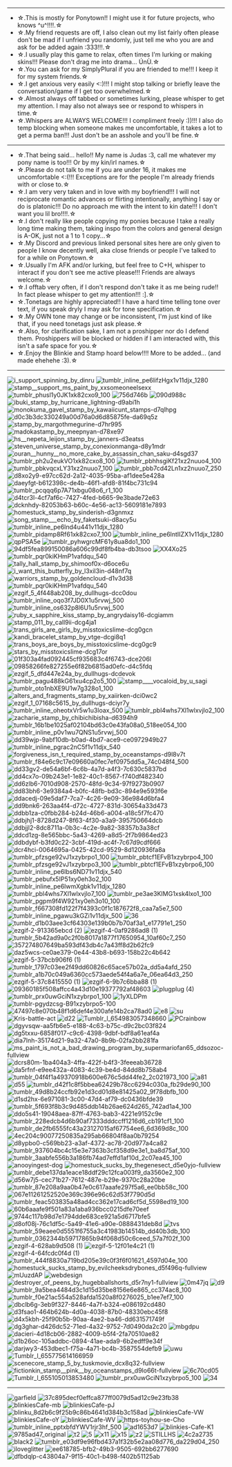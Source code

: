 - --------------------------------------------------------------------------------------------------

- ☆.This is mostly for Ponytown!! I might use it for future projects, who knows ^u^!!!!.☆
- ☆.My friend requests are off, I also clean out my list fairly often please don't be mad if I unfriend you randomly,
  just tell me who you are and ask for be added again :333!!!.☆
- ☆.I usually play this game to relax, often times I'm lurking or making skins!!! Please don't drag me into drama... ÚnÙ.☆
- ☆.You can ask for my SimplyPlural if you are friended to me!!! I keep it for my system friends.☆
- ☆.I get anxious very easily <:)!!! I might stop talking or briefly leave the conversation/game if I get too overwhelmed.☆
- ☆.Almost always off tabbed or sometimes lurking, please whisper to get my attention.
  I may also not always see or respond to whispers in time.☆
- ☆.Whispers are ALWAYS WELCOME!!! I compliment freely :))!!! I also do temp blocking when someone makes me uncomfortable,
  it takes a lot to get a perma ban!!! Just don't be an asshole and you'll be fine.☆

- --------------------------------------------------------------------------------------------------

- ☆.That being said... hello!! My name is Judas :3, call me whatever my pony name is too!!! Or by my kin/irl names.☆
- ☆.Please do not talk to me if you are under 16, it makes me uncomfortable <:(!!!
  Exceptions are for the people I'm already friends with or close to.☆
- ☆.I am very very taken and in love with my boyfriend!!! I will not reciprocate romantic advances or flirting intentionally,
  anything I say or do is platonic!!! Do no approach me with the intent to kin date!!! I don't want you lil bro!!!!.☆
- ☆.I don't really like people copying my ponies because I take a really long time making them,
  taking inspo from the colors and general design is A-OK, just not a 1 to 1 copy...☆
- ☆.My Discord and previous linked personal sites here are only given to people I know decently well,
  aka close friends or people I've talked to for a while on Ponytown.☆
- ☆.Usually I'm AFK and/or lurking, but feel free to C+H, whisper to interact if you don't see me active please!!!
  Friends are always welcome.☆
- ☆.I offtab very often, if I don't respond don't take it as me being rude!! In fact please whisper to get my attention!!! :].☆
- ☆.Tonetags are highly appreciated!! I have a hard time telling tone over text,
  if you speak dryly I may ask for tone specification.☆
- ☆.My OWN tone may change or be inconsistent, I'm just kind of like that, if you need tonetags just ask please.☆
- ☆.Also, for clarification sake, I am not a proshipper nor do I defend them.
  Proshippers will be blocked or hidden if I am interacted with, this isn't a safe space for you.☆
- ☆.Enjoy the Blinkie and Stamp hoard below!!!! More to be added... (and made ehehehe :3).☆

- --------------------------------------------------------------------------------------------------

![i_support_spinning_by_dinru](https://github.com/user-attachments/assets/da3cdb32-910e-4545-8d93-f57b82a7fcbd) ![tumblr_inline_pe6lifzHgx1v11djx_1280](https://github.com/user-attachments/assets/cbc98bde-776b-4083-91ad-924dbca6f5ee) ![stamp__support_ms_paint_by_xxsomeoneelsexx](https://github.com/user-attachments/assets/88e9a94f-5b82-46a8-b1b9-b7b9321a6142) ![tumblr_phusl1y0JK1xk82cxo9_100](https://github.com/user-attachments/assets/c1bb3750-94f7-4e6b-a69c-fbdfa0db7a43) ![756d746b](https://github.com/user-attachments/assets/d5dd5a5f-ee8f-4302-82aa-becc5510a658) ![090d988c](https://github.com/user-attachments/assets/5c19af9a-e5ad-4efb-bdba-a71f268fb81c) ![ibuki_stamp_by_hurricane_lightning-d9abi1h](https://github.com/user-attachments/assets/9f2efd6a-67bd-4246-ae64-60ea2c1fa519) ![monokuma_gavel_stamp_by_kawaiicunt_stamps-d7qlhpg](https://github.com/user-attachments/assets/59c12293-2f29-47d0-8fb8-5ca6f38d29d1) ![d0c3b3dc330249a00d76a0d6d85875fe-da69q5z](https://github.com/user-attachments/assets/005fb0ae-f1ff-4f5b-81b5-2fbf382be238) ![stamp_by_margothmegurine-d7hr995](https://github.com/user-attachments/assets/c32b2510-2a6f-455d-8a1e-5d6ea116b883) ![madokastamp_by_meepnyan-d78xe97](https://github.com/user-attachments/assets/dc8026e4-b12e-4736-a2c7-afa095b4587e) ![hs__nepeta_leijon_stamp_by_janners-d3eatss](https://github.com/user-attachments/assets/753bc98c-65e4-40ef-8558-101e7cd737cb) ![steven_universe_stamp_by_conexionmanga-d8y1mdr](https://github.com/user-attachments/assets/8ca7d095-080d-48d9-82fa-978c459ebcbd) ![ouran__hunny__no_more_cake_by_assassin_chan_saku-d4sgd37](https://github.com/user-attachments/assets/4f8f07d7-2631-4db7-b43c-c512f2eb4d2e) ![tumblr_ph2u2eukVO1xk82cxo8_100](https://github.com/user-attachments/assets/24529764-b18b-4c0b-b5a3-89e038fcf857) ![tumblr_pbhhsgiKf21xz2nuuo4_100](https://github.com/user-attachments/assets/470e6258-fdea-4faf-8544-652dc9f86bb3) ![tumblr_pbkvqcxLY31xz2nuuo7_100](https://github.com/user-attachments/assets/fa2fe3a5-bea2-4650-9f98-6fc46787985e) ![tumblr_pbb7cd42Ln1xz2nuuo7_250](https://github.com/user-attachments/assets/9ac3585a-7824-46ad-988f-7d075f9dc404) ![d8xo2y9-e97cc62d-2a12-4035-95ba-af1dee5e428a](https://github.com/user-attachments/assets/9f103a65-82d1-4e08-a7d1-8f708d8018e4) ![daeyfgt-b612398c-de4b-46f1-afd8-81f4bc731c94](https://github.com/user-attachments/assets/831ab0a7-89a0-4077-a4a1-ea10d0eb7522) ![tumblr_pcqqq6p7A71xbgu08o6_r1_100](https://github.com/user-attachments/assets/b16b7e99-d61b-49a5-a818-9ab2d9301b4d) ![d4tcr3l-4cf7af6c-7427-4fed-b665-9e3bade72e63](https://github.com/user-attachments/assets/b23c05d9-cc48-4334-9ddc-ef127eb51017) ![dcknhdy-82053b63-b60c-4e56-ac13-5609181e7893](https://github.com/user-attachments/assets/63fd0d9f-60da-47f5-8ccb-128aa7e414fa) ![homestuck_stamp_by_sinderish-d3gnmxz](https://github.com/user-attachments/assets/ba0057e2-7237-4f8e-9f37-4cc544a54f78) ![song_stamp___echo_by_faketsuki-d8acy5u](https://github.com/user-attachments/assets/217096d4-31fc-4642-b7aa-9044398d02f5) ![tumblr_inline_pe6lnd4u441v11djx_1280](https://github.com/user-attachments/assets/cb82273d-546d-43ec-9a02-2c21e2b5e386) ![tumblr_pidamp8Rf61xk82cxo7_100](https://github.com/user-attachments/assets/b176d377-975b-400f-a230-567e974b3b62) ![tumblr_inline_pe6lntIIZX1v11djx_1280](https://github.com/user-attachments/assets/d1039987-2b9a-4d13-b5e3-2c9608d3bc9f) ![qpPSA5e](https://github.com/user-attachments/assets/e3120b16-3bbb-4977-a99f-7fea00c7a909) ![tumblr_pyhwgrcMF61y8ua8do1_100](https://github.com/user-attachments/assets/59911cd7-25a0-4961-a98c-ee3b32d2039f) ![94df5fea899150086a606c99df8fb4ba-db3tsoo](https://github.com/user-attachments/assets/409f8c71-cbc1-4165-b9df-e2b4de995634) ![XX4Xo25](https://github.com/user-attachments/assets/3b351161-cc8d-4c79-bb4a-87ff06d4b065) ![tumblr_pqr0kiKHmP1vafdqu_540](https://github.com/user-attachments/assets/8d603626-a038-46ea-adb0-208582ec9be0) ![tally_hall_stamp_by_shimoof0x-d6oce6u](https://github.com/user-attachments/assets/24a8b037-053b-4256-ba14-b9f05437e1f9) ![i_want_this_butterfly_by_l3xil3in-d48nf7q](https://github.com/user-attachments/assets/c3258ca0-1f61-452b-a678-af2df09baa27) ![warriors_stamp_by_goldencloud-d1v3d38](https://github.com/user-attachments/assets/7d4ba974-d6f7-465f-b2bd-059413cf3329) ![tumblr_pqr0kiKHmP1vafdqu_540](https://github.com/user-attachments/assets/a002e782-9178-4931-9cde-6abc57576716) ![ezgif_5_4f448ab208_by_dullhugs-dcc0dou](https://github.com/user-attachments/assets/791b5500-6498-4f3c-8e9d-21ebef16657f) ![tumblr_inline_oqo3f7JD0X1u5rvwj_500](https://github.com/user-attachments/assets/e2ccc42a-8dd0-4a6b-9add-7b15f920d127) ![tumblr_inline_os632p8l6U1u5rvwj_500](https://github.com/user-attachments/assets/4f1c2d79-19ac-43c5-9a26-63d3c9cb2d62) ![ruby_x_sapphire_kiss_stamp_by_angrydaisy16-dcgiamm](https://github.com/user-attachments/assets/a5023f1a-f06f-46c7-909b-29bbccf66aee) ![stamp_011_by_call9ii-dcg4ja1](https://github.com/user-attachments/assets/0c5d1970-445c-40b8-9ada-7dbea4d3f43a) ![trans_girls_are_girls_by_misstoxicslime-dcg0gcn](https://github.com/user-attachments/assets/5a19f7d9-8fad-496b-ab7c-898407e93f70) ![kandi_bracelet_stamp_by_vtge-dcgi8q1](https://github.com/user-attachments/assets/8cf0d29f-8d48-4cc1-ad2b-aabe54cc93bf) ![trans_boys_are_boys_by_misstoxicslime-dcg0gc9](https://github.com/user-attachments/assets/3d2cf99f-a603-48e1-8f19-45dfedcad57c) ![stars_by_misstoxicslime-dcg17or](https://github.com/user-attachments/assets/c72bbd8b-19ae-4cdc-88d7-dc77fb1e77f9) ![01f303a4fad092445cf935683c4f6743-dce206l](https://github.com/user-attachments/assets/4c92bec6-5a72-406b-80c4-1e0c1774ff72) ![09858266fe827255e6f82b6815ad0efc-d4c5fdq](https://github.com/user-attachments/assets/66b1569b-8b15-4d1a-9bcb-310f6a4864ec) ![ezgif_5_dfd447e24a_by_dullhugs-dcdevok](https://github.com/user-attachments/assets/96d293ca-91c0-4a42-95ed-dbc8290221ec) ![tumblr_pagu488kG61xu4cp2o5_100](https://github.com/user-attachments/assets/190400e4-0782-4b61-98f5-31391b1377af) ![stamp____vocaloid_by_u_sagi](https://github.com/user-attachments/assets/25d55458-9315-4329-9d71-4f4b0ea27c36) ![tumblr_oto1nbXE9U1w7g328o1_100](https://github.com/user-attachments/assets/457d75de-a9ea-4c6f-8f5d-52d5ed756c12) ![alters_and_fragments_stamp_by_xaiirken-dci0wc2](https://github.com/user-attachments/assets/02301fd2-2c59-4409-8511-53c0d0086ef1) ![ezgif_1_07168c5615_by_dullhugs-dciyr7y](https://github.com/user-attachments/assets/983d49f2-527a-4664-89ef-b5bb56a89792) ![tumblr_inline_oheotxVr5w1u3loax_500](https://github.com/user-attachments/assets/b1721987-6a22-4bf9-a634-d9cd4642223c) ![tumblr_pbl4whs7Xl1wlxvjlo2_100](https://github.com/user-attachments/assets/9c5d0427-9606-447e-9293-ec834926bf2c) ![zacharie_stamp_by_chibichibisha-d6394h9](https://github.com/user-attachments/assets/fce9a368-5a04-42ff-80d5-65c367d476b4) ![tumblr_16b1be1025af02104bd63c0e43fa08a0_518ee054_100](https://github.com/user-attachments/assets/75a05a41-9415-43a8-9a70-5d9b6636d9e0) ![tumblr_inline_p0v1wu7QNS1u5rvwj_500](https://github.com/user-attachments/assets/67804425-ae9d-49be-8b12-1c39fe951aa4) ![dd39wjp-9abf10db-b0ad-4bd7-ace9-ce0972949b27](https://github.com/user-attachments/assets/e4c7cdaa-ea8e-4e4e-b414-a25c23eea2e3) ![tumblr_inline_pgrac2nC5f1v11djx_540](https://github.com/user-attachments/assets/fb9f741e-7305-44da-b90a-d307fe718181) ![forgiveness_isn_t_required_stamp_by_oceanstamps-d9l8v7t](https://github.com/user-attachments/assets/74094e0f-f8b8-44b4-9fbb-0c90d0746716) ![tumblr_f84e6c9c17e09660a0fec7ef0975dd5a_74c048f4_500](https://github.com/user-attachments/assets/6e7da83e-0106-45d1-9887-fe2633bc86b0) ![dd33gv2-de54a6bf-6c6b-4a7d-a4f3-7c630c5837bd](https://github.com/user-attachments/assets/0d2d4fd7-33a4-4a0b-98ad-8c8fd6f3d664) ![dd4cx7o-09b243e1-1e82-40c1-8567-f740df482340](https://github.com/user-attachments/assets/e0840ac2-c0df-4f17-8c4f-fdd9964bbec3) ![dd6zlb6-7010d908-2570-48fd-9c34-97f9273b0907](https://github.com/user-attachments/assets/304177bf-f2ea-49b8-8d24-92cb65754810) ![dd83bh6-3e9384a4-b0fc-48fb-bd3c-894e9e593f6e](https://github.com/user-attachments/assets/510c2415-b21e-45ac-9bb3-3c1c681842f4) ![ddacedj-09e5daf7-7ca7-4c26-9e09-36e984d6bfa4](https://github.com/user-attachments/assets/09193805-a38f-47c7-b722-7221aed8b606) ![dd9bnk6-263aa4f4-d72c-4727-831d-30654a33d473](https://github.com/user-attachments/assets/f872a6d6-ac97-4035-9836-52708ffdde3e) ![ddbb1za-c0fbb284-b24d-46b6-a004-a18c5f7fc470](https://github.com/user-attachments/assets/11d092d3-e41f-4a9d-848c-d55418476c7e) ![ddbjhj1-8728d247-8f63-4f30-a3a9-395750664dcb](https://github.com/user-attachments/assets/1ce41924-d994-492c-bc6f-47d380441207) ![ddbjjl2-8dc8711a-0b3c-4c2e-9a82-38357b3a38cf](https://github.com/user-attachments/assets/388dd91c-782a-4542-91c9-afe5f2f52033) ![ddcd1zg-8e565bbc-5a43-4269-a8d5-2f7b9864ed23](https://github.com/user-attachments/assets/f0b2b644-a8e0-426c-b3d8-8fd33e0ca756) ![ddbdybf-b3fd0c22-3cbf-419d-ac4f-7c67d9cdf666](https://github.com/user-attachments/assets/b5edbcad-4d9a-4eb1-bbe3-01d33991feb8) ![dcr4hci-0064695a-0425-42cd-9529-8d120936fa8a](https://github.com/user-attachments/assets/eca80b8d-84e3-44e6-bf91-66943fca9033) ![tumblr_pfzsge92vJ1xzybrpo1_100](https://github.com/user-attachments/assets/6e7db5b3-0215-4c19-8739-f507886ae73b) ![tumblr_pbtcf1EFvB1xzybrpo4_100](https://github.com/user-attachments/assets/ff533e97-906d-469e-978a-8beaf9643961) ![tumblr_pfzsge92vJ1xzybrpo3_100](https://github.com/user-attachments/assets/7d88c8d3-6d2b-4d15-97ef-5fb819d7ed0e) ![tumblr_pbtcf1EFvB1xzybrpo6_100](https://github.com/user-attachments/assets/584fac7d-9312-42d1-9185-16346c81433e) ![tumblr_inline_pe6lbs6ND71v11djx_540](https://github.com/user-attachments/assets/c2f20eaf-0235-42a3-a5cb-7ee44d35a4fe) ![tumblr_pebufx5IP51xy0eh3o2_100](https://github.com/user-attachments/assets/60c836cc-9d7f-416c-8e8d-062ac5516d0c) ![tumblr_inline_pe6lwmXgbk1v11djx_1280](https://github.com/user-attachments/assets/a3c15899-164e-4fa2-a02e-1954efd7aaec) ![tumblr_pbl4whs7Xl1wlxvjlo7_100](https://github.com/user-attachments/assets/d38fc7e7-c229-4758-bc36-cf843cb47478) ![tumblr_pe3ae3KIMG1xsk4lxo1_100](https://github.com/user-attachments/assets/6d73759b-5adb-47e5-8eb6-4e0648713e84) ![tumblr_pgpm9f4W921xy0eh3o10_100](https://github.com/user-attachments/assets/f4086a37-d6b9-4cf4-89df-6d9a6452f77b) ![tumblr_f667308fd122f7f4393c0f1c187672f8_caa7a5e7_500](https://github.com/user-attachments/assets/7d08a3be-78f5-438d-82e6-562f14549071) ![tumblr_inline_pgawu3kGZi1v11djx_500](https://github.com/user-attachments/assets/3644d5d9-8153-484a-9fa9-affc6e9d0cf8) ![36](https://github.com/user-attachments/assets/e79ee539-94f6-4546-8d98-c9f5923b07b7) ![tumblr_d1b03aee3cf64303e139b0b7b70af3a1_e17791e1_250](https://github.com/user-attachments/assets/a8a141c8-3984-412a-b97d-cebb87f95833) ![ezgif-2-913365ebcd (2)](https://github.com/user-attachments/assets/e7ff5404-ad09-4b48-9e96-92c81b4360b8) ![ezgif-4-0af9286ad8 (1)](https://github.com/user-attachments/assets/addcb8f2-b49c-45ad-8832-7a32d627f6a3) ![tumblr_5b42ad9a0c2f0b8017a1877f17650954_10af60c7_250](https://github.com/user-attachments/assets/d41acdf4-1d58-483c-bf6c-43ea253385bf) ![357274807649ba593df43db4c7a43ff8d2b62fc9](https://github.com/user-attachments/assets/ac90f4ff-2b4e-4474-97c0-6b4c878009b8) ![daz5wcs-ce0ae379-0e44-43b8-b693-158b22c4b642](https://github.com/user-attachments/assets/3778d153-a07c-4249-b382-6714bfd89028) ![ezgif-5-37bcb906f6 (1)](https://github.com/user-attachments/assets/7da60c5e-1996-452e-998d-593cbc172577) ![tumblr_1797c03ee2f49dd60826c65ace57b02a_dd5a4afd_250](https://github.com/user-attachments/assets/4b032bdf-a8b6-44a2-b325-c9e987d7b7a6) ![tumblr_a1b70c049a6360cc573aede54f4a6a7e_06ea64d3_250](https://github.com/user-attachments/assets/97a93285-92b6-4be5-b224-3a7d2f5057d8) ![ezgif-5-37c8415550 (1)](https://github.com/user-attachments/assets/de0a5755-dc0c-4fb1-9da1-3b0e09cd5da8) ![ezgif-6-9b7c6bba88 (1)](https://github.com/user-attachments/assets/fc58611c-6e3b-4d55-9ac1-d394d0ce8e06) ![09360185f508affcc4a43d10e19377792af48603](https://github.com/user-attachments/assets/134630d6-29fe-4519-9e6b-d27850e421ad) ![plugplug (4)](https://github.com/user-attachments/assets/1867d7b1-9fcc-4467-b422-640333481fa8) ![tumblr_prx0uwGciN1xzybrpo1_100](https://github.com/user-attachments/assets/b787488c-1bac-48bf-ad57-dd5473716e42) ![1yXLDPm](https://github.com/user-attachments/assets/7908b9ad-e9ed-4df5-b125-f50ca14a0e8b) ![tumblr-pgydzcsg-B91xzybrpo5-100](https://github.com/user-attachments/assets/b315609c-a06a-4d05-81b3-ed86a7fa2cfb) ![47497c8e070b48f1d6def4e300afe14b2ca78ad0](https://github.com/user-attachments/assets/2fe84a3d-2b8d-4f19-abac-77c045ce846d) ![e8](https://github.com/user-attachments/assets/17ff8143-a419-4c0f-9c0b-ca56f69ff4f6) ![su](https://github.com/user-attachments/assets/965e631c-7e00-45e5-8e70-867c49859c0d) ![Kris-battle-act](https://github.com/user-attachments/assets/1531967c-9679-451e-b590-6a9299a5a2d1) ![d22](https://github.com/user-attachments/assets/b8e7b3dc-5841-4338-a643-8d938bef2c54) ![Tumblr_l_654983057348660](https://github.com/user-attachments/assets/39e3e209-ed01-4718-bc08-2d702ce0b2bd) ![PCrainbow](https://github.com/user-attachments/assets/09d5b1f0-6463-4ce5-b877-1ecf20c5fc16) ![dgyvsqw-aa5fb6e5-e188-4c63-b75c-d9c2bc03f824](https://github.com/user-attachments/assets/30bf7541-4fe1-4c20-b525-e3753526ece8) ![dg5txxu-6858f017-c9c6-4398-9dbf-bdf8a61eaf4a](https://github.com/user-attachments/assets/0f6b972e-3986-42ce-a021-a0481be4ac7c) ![dia7lnh-35174d21-9a32-47a0-8b9b-02fa2bb281fa](https://github.com/user-attachments/assets/6aa8ffcf-46d1-426f-999f-f282e9f27ddc) ![ms_paint_is_not_a_bad_drawing_program_by_supermariofan65_ddsozoc-fullview](https://github.com/user-attachments/assets/37cf4505-6ff8-4fca-a062-e416fce08c7c) ![dcrs80m-1ba404a3-4ffa-422f-b4f3-3feeeab36728](https://github.com/user-attachments/assets/1e7160a7-9534-47f9-ad33-e3d10edb2449) ![da5rfnf-e9ee432a-4083-4c39-be4d-84dd8b758ab4](https://github.com/user-attachments/assets/68f4f6ca-2770-498f-87c1-07fa5062a757) ![tumblr_04f4f1a49370918b600e676c5dd44fe2_2c021973_100](https://github.com/user-attachments/assets/6968a0e5-4106-4252-af2e-b392537dc412) ![a81](https://github.com/user-attachments/assets/eef3e1a8-09fe-4e0e-a6f8-f0e745041c72) ![d55](https://github.com/user-attachments/assets/2de9e8d6-e26c-4ad2-9aff-1dfab9e6a039) ![tumblr_d42f1c8f5bbea62429b78cc6294c030a_fb29de90_100](https://github.com/user-attachments/assets/96727dd6-46f4-4fba-8568-20a3952a1b8b) ![tumblr_49d8b24ccfb92e1d3cd01d8e81425a02_9f78dbfb_100](https://github.com/user-attachments/assets/d4bbc041-a743-406e-a71a-e438552d3bca) ![d1sd2hx-6e971081-3c00-47d4-af79-dc0436bfde39](https://github.com/user-attachments/assets/afef4048-4525-4237-9f34-b291d5dbc956) ![tumblr_5f693f8b3c9d485ddb14b26ae624d265_742ad1a4_100](https://github.com/user-attachments/assets/f5c0de4e-cfe3-4896-a330-87373a109d04) ![ddo5s41-19048aea-87ff-4763-bab3-4221e9152c9e](https://github.com/user-attachments/assets/6b9d56f9-7850-4813-992e-4f289be400d5) ![tumblr_228edcb4d6b90af7333dddccff1216d6_cb191cf1_100](https://github.com/user-attachments/assets/63fa38c6-8743-4bb3-b5a8-315557c525d9) ![tumblr_de2fb6555fc43a23127015af67754ee6_6d369d8c_100](https://github.com/user-attachments/assets/38aea63c-d4b5-42da-b3d5-55d6af60af49) ![4ec204c90077250835a295ab66804f8aa0b79254](https://github.com/user-attachments/assets/9446056f-38b2-477d-a319-fcd2d35e4177) ![d8ypbo0-c569bb23-a3af-4372-ac78-20d977a4ca82](https://github.com/user-attachments/assets/a6938e5a-cdc3-4879-a481-1ff54d2a6e80) ![tumblr_937604bc4c15e3e7363b3cf358d9e3e1_ba8d75af_100](https://github.com/user-attachments/assets/0f388fb2-59fa-4d93-b432-005b208bfa6e) ![tumblr_3aabfe556b3a186fb74ad7effd1af10d_2c07ea45_100](https://github.com/user-attachments/assets/97fba987-9e23-4d85-bb31-c1774a43e128) ![anooyingest-dog](https://github.com/user-attachments/assets/fb8af552-641f-4281-bd92-3a702c08a201) ![homestuck_sucks_by_thegenesect_d5e0yjo-fullview](https://github.com/user-attachments/assets/8a5461e9-6277-4f61-ba77-1db549b2d727) ![tumblr_debe137da1eace18ddf29c12fca003f9_da3560e2_100](https://github.com/user-attachments/assets/7374f158-458c-468d-9b94-08eb81c37e27) ![d56w7j5-cec71b27-7612-487e-b29e-9370c28a20be](https://github.com/user-attachments/assets/9e824b85-96b8-4064-b141-b918eca56af7) ![tumblr_87e208a9aa0b47e0c617aaafe297f5a6_ee0bb58c_100](https://github.com/user-attachments/assets/ee7f3626-4f37-4bcc-92dc-d09c91325b3f) ![067e11261252520e369c396e96c62d53f7790d5d](https://github.com/user-attachments/assets/c6bbeb98-6d98-4ab3-9f2b-69a82471cf14) ![tumblr_feac503835a48ad4cc362e17cad6cf5d_5598ed19_100](https://github.com/user-attachments/assets/8e11803a-60fd-418e-a898-e672598eb9b7) ![60b6aaafe9f501a83a1aba936bcc0215dfe70eef](https://github.com/user-attachments/assets/d9c60a2e-cdbb-4c0b-b2d5-ef4824364d71) ![9744c117b98d7e1794dde683ce921a5d6717bfe5](https://github.com/user-attachments/assets/c8773fd3-35de-410a-979d-e0d8a2c44133) ![d8of08j-76c1df5c-5a49-41e6-a90e-0888431deb8d](https://github.com/user-attachments/assets/1b58b3f8-0724-49c6-b617-12805eef541b) ![tvs](https://github.com/user-attachments/assets/187759cb-e389-4f32-806c-ddce4ff81278) ![tumblr_59eaee0d5551f6755a3c41983b14514b_dd40b3db_100](https://github.com/user-attachments/assets/c51e6609-cad7-423a-b4df-f274e7969951) ![tumblr_0362344b59717865b94f068d50c6ceed_57a7f02f_100](https://github.com/user-attachments/assets/43179a73-7011-43bc-9997-1fb138cf11fd) ![ezgif-4-628ab9d508 (1)](https://github.com/user-attachments/assets/70e72410-be9c-4001-9018-f5af5f996211) ![ezgif-5-12f01e4c21 (1)](https://github.com/user-attachments/assets/5bae96fd-6d79-4c5a-a010-b9a7d99a062b) ![ezgif-4-64fcdc0f4d (1)](https://github.com/user-attachments/assets/c01f5ed1-9e99-470d-b820-c8e2889770e8) ![tumblr_444f8830a719bd205e39c0f3f6f01621_4597d04e_100](https://github.com/user-attachments/assets/cf93565f-fdaf-4f82-bcc8-468edf7ccd41) ![homestuck_sucks_stamp_by_evilcheeksdrybones_d5f496q-fullview](https://github.com/user-attachments/assets/9062a03f-a330-4a8f-b5ff-f700c6f17d2c) ![mUuzdAP](https://github.com/user-attachments/assets/dec28e2f-7f84-4723-ba98-c50cefd3d6f4) ![webdesign](https://github.com/user-attachments/assets/000406da-1d92-4cd4-aeab-a5aee28a6bec) ![destroyer_of_peens_by_hugebballshorts_d5r7ny1-fullview](https://github.com/user-attachments/assets/11d19327-aa0d-497b-b18f-848899400b84) ![0m47jq](https://github.com/user-attachments/assets/2d294df9-82ca-45f1-a1fb-23d850f0ac81) ![d9](https://github.com/user-attachments/assets/0d355472-be7a-44e9-b919-c27619bfe220) ![tumblr_9a5bea4484d3c1d15d35be8156e6e865_cc374ac8_100](https://github.com/user-attachments/assets/c1ebd33f-7b5e-4563-a3d8-8a0e3112661c) ![tumblr_f0e21ac554a528afda1520a8f0276025_b1ee7ef7_100](https://github.com/user-attachments/assets/c667f91d-4024-4337-a957-cd315ee149a6) ![dbclb6g-3eb9f327-8446-4a7f-b324-e086192cd480](https://github.com/user-attachments/assets/996cf024-2582-4ed6-952d-768b569622e5) ![d3fsao1-464b624b-4d0a-4038-87b0-48330ebc45f8](https://github.com/user-attachments/assets/0624e862-8e07-4f91-af9a-b906cd7ca1c7) ![d4x5kbh-25f90b5b-90aa-4ae2-ba46-dd631571749f](https://github.com/user-attachments/assets/15c9a5f5-d916-4a23-9df6-a6990b3c14a3) ![dg3ghar-d426dc52-71ed-4a32-9752-7d0490da2c20](https://github.com/user-attachments/assets/53e6265a-37a9-409c-b273-d5359f30c5ce) ![mbgdpu](https://github.com/user-attachments/assets/a921b1f8-5f84-4776-babe-673fb22ebc91) ![dacieri-4d18cb06-2882-4009-b5f4-2fa70510ae82](https://github.com/user-attachments/assets/f47d8d3f-0b02-4e92-83fb-32ed15895a3f)![d1b26oc-105addbc-0894-41ae-ada9-6b2edff9e34f](https://github.com/user-attachments/assets/6c6be14a-5c46-4e20-9824-86e1c213982f) ![darjwy3-453dbec1-f75a-4a71-bc4b-3587554defb9](https://github.com/user-attachments/assets/d630df96-acb6-4feb-8cf1-b29b78e42737) ![uwu](https://github.com/user-attachments/assets/c362f818-0932-47b3-836f-cd5c86efbaa1) ![Tumblr_l_655775614166959](https://github.com/user-attachments/assets/9b23e60f-a73e-4cc9-9a2a-e60035f5bcd8) ![scenecore_stamp_5_by_tuskmovie_dcx8q32-fullview](https://github.com/user-attachments/assets/5710da4e-cf18-420a-8240-3bed2e391093) ![fictionkin_stamp__pink__by_oceanstamps_d9lo66t-fullview](https://github.com/user-attachments/assets/6517613d-ba45-456a-8627-24bb3e640265) ![6c70cd05](https://github.com/user-attachments/assets/d9ac409e-f2dc-4b83-bd9b-69443cd37058) ![Tumblr_l_655105013853480](https://github.com/user-attachments/assets/563725f7-c670-4a4d-903e-83be51aabc42) ![tumblr_prx0uwGciN1xzybrpo5_100](https://github.com/user-attachments/assets/0a3e1991-3dfb-46a1-bbf4-9b8174a9cc94) ![34](https://github.com/user-attachments/assets/61e2a1a4-1ad4-4a7b-80b9-dc2999ed2922) 

--------------------------------------------------------------------------------------------------
![garfield](https://github.com/user-attachments/assets/b05932f5-44be-4f16-829e-eb0a39ed0b86) ![37c895decf0effca877ff0079d5ad12c9e23fb38](https://github.com/user-attachments/assets/e0b93710-ddd0-4325-95ba-629fd7f6b4ee) ![blinkiesCafe-mb](https://github.com/user-attachments/assets/a7c3f671-e827-45e0-9635-30755b5f0b82) ![blinkiesCafe-pJ](https://github.com/user-attachments/assets/d35444e6-7ced-4e43-92bd-09c50e385a73) ![blinku_8d2b6c9f25b9c86b4641d384b3c158ad](https://github.com/user-attachments/assets/38bacd7e-c61f-4d19-9ff6-a024eb890033) ![blinkiesCafe-VW](https://github.com/user-attachments/assets/6040c2f0-1c3d-4635-bdb3-700e2d7e86ec) ![blinkiesCafe-oY](https://github.com/user-attachments/assets/ae9df20d-b353-4ee4-b25b-2bb25284ea8d) ![blinkiesCafe-WV](https://github.com/user-attachments/assets/0b9f34b1-e2d2-46ba-805b-bc534f750771) ![https-toyhou-se-Cho](https://github.com/user-attachments/assets/c5f1af1a-146f-4c53-926b-1711b13ed020) ![tumblr_inline_pptxbfdYWV1rjr3hf_500](https://github.com/user-attachments/assets/367340bb-0de9-405b-a491-95b6940455b5) ![ad1653d7](https://github.com/user-attachments/assets/39c6ab2f-3fb7-44b9-a962-aee4b227b187) ![blinkies-Cafe-K1](https://github.com/user-attachments/assets/b43572d3-53e6-4b7c-b6da-6f2869e9a753) ![9785ad47_original](https://github.com/user-attachments/assets/dc897f1c-1dff-41bf-9bd5-4ee4614c9f3d) ![t2](https://github.com/user-attachments/assets/bbdaca68-8c70-4d7f-84d9-8c81970355cf) ![5](https://github.com/user-attachments/assets/0be66f8e-d47b-4067-9eb4-45a3bc57c831) ![x11](https://github.com/user-attachments/assets/00a18bc7-5613-4d8f-8d2f-5fe845918372) ![x15](https://github.com/user-attachments/assets/962bb9ad-a592-4ce9-b4ef-39ffbcceb658) ![z2](https://github.com/user-attachments/assets/8bdf91a6-9ca1-4d12-9461-5a731fee739c) ![STILLHS](https://github.com/user-attachments/assets/2598db35-5d4a-46a4-bcda-0dfe38a41868) ![4c2a2735](https://github.com/user-attachments/assets/b0841b8f-26ba-4b88-ab6c-a67e308e8e5a) ![black2](https://github.com/user-attachments/assets/1b69ad66-bfd0-40e6-9102-3dfa9d7332a2) ![tumblr_e03df9e96fbd437a1f32b5e2aa08d776_da229d04_250](https://github.com/user-attachments/assets/b86c6382-d678-4e14-a75c-218ff9b515eb) ![iloveglitter](https://github.com/user-attachments/assets/3bd7cca2-75cb-4e19-abf8-8f912db1d837) ![ee618785-bfb2-49b3-9505-692bb6277690](https://github.com/user-attachments/assets/ae0279f7-c295-45b6-9414-781c6e5dacf8) ![dfbdqlp-c43804a7-9f15-40c1-b498-f402b51125ab](https://github.com/user-attachments/assets/9b36b80e-12b2-4c6b-ad04-da592a09ce2e) 

<!---- 
MisterAbyss/MisterAbyss is a ✨ special ✨ repository because its `README.md` (this file) appears on your GitHub profile.
You can click the Preview link to take a look at your changes.
--->
